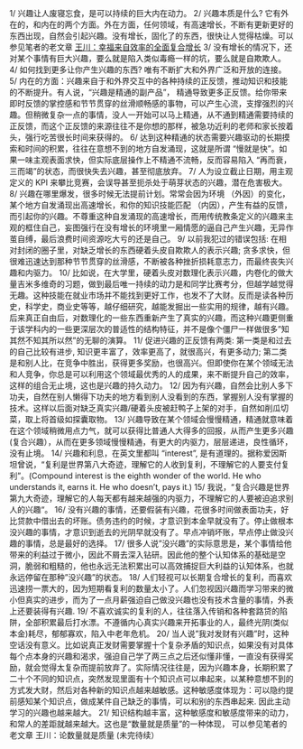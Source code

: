 1/ 兴趣让人废寝忘食，是可以持续的巨大内在动力。
2/ 兴趣本质是什么? 它有外在的，和内在的两个方面。外在方面，任何领域，有高速增长，不断有更新更好的东西出现，自然会引起兴趣。没有增长，固化了的东西，很快让人觉得枯燥。可以参见笔者的老文章
[王川：幸福来自效率的全面复合增长](https://chuan.us/archives/<https:/chuan.us/archives/690>)
3/ 没有增长的情况下，还对某个事情有巨大兴趣，要么就是陷入类似毒瘾一样的坑，要么就是自欺欺人。
4/ 如何找到更多让你产生兴趣的东西? 唯有不断扩大和外界广泛和开放的连接。
5/ 内在的方面：兴趣来自于和外界交互中的各种持续的正反馈，推动知识和技能的不断提升。有人说，“兴趣是精通的副产品”， 精通导致更多正反馈。给你带来即时反馈的掌控感和节节贯穿的丝滑顺畅感的事物，可以产生心流，支撑强烈的兴趣。但稍微复杂一点的事情，没人一开始可以马上精通，从不通到精通需要持续的正反馈，而这个正反馈的来源往往不是你想的那样，被急功近利的老师和家长按着头，强行吃苦很长时间来获得的。
6/ 达到这种精通的状态需要兴趣驱动的长期摸索和时间的积累，往往在意想不到的地方自发涌现，这就是所谓 “慢就是快”。如果一味主观表面求快，但实际底层操作上不精通不流畅，反而容易陷入 “再而衰，三而竭”的状态，而很快失去兴趣，甚至彻底放弃。
7/ 人为设立截止日期，用主观定义的 KPI 来攀比竞赛，会误导甚至扼杀处于萌芽状态的兴趣，潜在危害极大。
8/ 兴趣在哪里爆发，很多时候无法提前计划。常常会因为环境 （外因）的变化，某个地方自发涌现出高速增长，和你的知识技能匹配 （内因），产生有益的反馈，而引起你的兴趣。不尊重这种自发涌现的高速增长，而用传统教条定义的兴趣来主观的框住自己，妄图强行在没有增长的环境里一厢情愿的逼自己产生兴趣，无异作茧自缚，最后浪费时间资源吃大亏的还是自己。
9/ 以前我犯过的错误包括: 在相对封闭的圈子里，对缺乏增长的东西硬着头皮自欺欺人的表示兴趣; 贪多求快，但很难迅速达到那种节节贯穿的丝滑感，不断被各种挫折损耗意志力，而最终丧失兴趣和内驱力。
10/ 比如说，在大学里，硬着头皮对数理化表示兴趣，内卷化的做大量吉米多维奇的习题，做到最后唯一持续的动力是和同学比赛考分，但越学越觉得无趣。这种技能在就业市场并不能找到更好工作，也发不了大财。反而是读各种历史，科学史，商业史等等，越仔细研究，越能发掘出一些实用的规律，越有兴趣。后来真正自由后，对数理化的一些东西重新产生了真实的兴趣，而这种兴趣更侧重于该学科内的一些更深层次的普适性的结构特征，并不是像个僵尸一样做很多”知其然不知其所以然”的无聊的演算。
11/ 促进兴趣的正反馈有两类: 第一类是和过去的自己比较有进步, 知识更丰富了，效率更高了，就很高兴，有更多动力; 第二类是和别人比，在竞争中胜出，获得更多奖励，也很高兴。但即使你在某个领域无法和人竞争，你总是可以利用这个领域最优秀的人的成果，来不断提升自己的效率，这样的组合无止境，这也是兴趣的持久动力。
12/ 因为有兴趣，自然会比别人多下功夫，自然在别人懒得下功夫的地方看到别人没看到的东西，掌握别人没有掌握的技术。这样以后面对缺乏真实兴趣/硬着头皮被赶鸭子上架的对手，自然如削瓜切菜，取上将首级如探囊取物。
13/ 兴趣导致在某个领域会慢慢精通，精通就意味着在这个领域稍微用点力气，就可以获得比普通人大得多的回报，从而产生更多兴趣 (复合兴趣），从而在更多领域慢慢精通，有更大的内驱力，层层递进，良性循环，没有止境。
14/ 兴趣和利息，在英文里都叫 “interest”, 是有道理的。据称爱因斯坦曾说，“复利是世界第八大奇迹，理解它的人收到复利，不理解它的人要支付复利”。(Compound interest is the eighth wonder of the world. He who understands it, earns it. He who doesn’t, pays it.)
15/ 我说，“复合兴趣是世界第九大奇迹，理解它的人每天都有越来越强的内驱力，不理解它的人要被迫追求别人的兴趣“。
16/ 没有兴趣的事情，还要假装有兴趣，花很多时间做表面功夫，好比贷款中借出去的坏账。债务违约的时候，才意识到本金早就没有了。停止做根本没兴趣的事情，才意识到逝去的光阴早就没有了。早点冲销坏账，早点停止做没兴趣的事情，总是最好的选择。
17/ 很多人说”没兴趣”的实际意思是，某个事情给他带来的利益过于微小，因此不屑去深入钻研。因此他的整个认知体系的基础是空洞，脆弱和粗糙的，他也永远无法积累出可以高效捕捉巨大利益的认知体系，也就永远停留在那种”没兴趣”的状态。
18/ 人们轻视可以长期复合增长的复利，而喜欢迅速捞一票大的，因为短期看复利的数量太小了。人们忽视因兴趣而学习带来的微小但真实的进步，而为了一点月薪强迫自己做没兴趣也没有技术含量的事情，外表上还要装得有兴趣.
19/ 不喜欢诚实的复利的人，往往落入传销和各种套路贷的陷阱，全部积累最后打水漂。不遵循内心真实兴趣来开拓事业的人，最终光阴(类似本金)耗尽，郁郁寡欢，陷入中老年危机。
20/ 当人说”我对发财有兴趣”时，这种空话没有意义。比如说真正发财需要掌握十个复杂矛盾的知识点，如果没有对具体每个点本身的兴趣和渴求，强迫自己学了两三点之后还似懂非懂，一直没有获得奖励，就会觉得太复杂而提前放弃了。实际情况往往是，因为兴趣本身，长期积累了二十个不同的知识点，突然发现里面有十个知识点可以串起来，以某种意想不到的方式发大财，然后对各种新的知识点越来越敏感。这种敏感度体现为：可以隐约提前感知某个知识点，做成某件自己缺乏的事情，可以和别的东西串起来. 因此主动学习的兴趣也越来越大。
21/ 知识结构越丰富，这种敏感度和敏感度带来的动力，和常人的差距就越来越大。这也是“数量就是质量”的一种体现， 可以参见笔者的老文章
王川：论数量就是质量
(未完待续）
